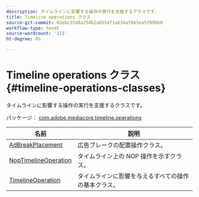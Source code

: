 ```yaml
---
description: タイムラインに影響する操作の実行を支援するクラスです。
title: Timeline operations クラス
source-git-commit: 02ebc3548a254b2a6554f1ab34afbb3ea5f09bb8
workflow-type: tm+mt
source-wordcount: '111'
ht-degree: 0%

---
```


# Timeline operations クラス{#timeline-operations-classes}

タイムラインに影響する操作の実行を支援するクラスです。

パッケージ： [com.adobe.mediacore.timeline.operations](https://help.adobe.com/en_US/primetime/api/psdk/asdoc-dhls_1.4/com/adobe/mediacore/timeline/operations/package-detail.html)

| 名前 | 説明 |
|---|---|
| [AdBreakPlacement](https://help.adobe.com/en_US/primetime/api/psdk/asdoc-dhls_1.4/com/adobe/mediacore/timeline/operations/AdBreakPlacement.html) | 広告ブレークの配置操作クラス。 |
| [NopTimelineOperation](https://help.adobe.com/en_US/primetime/api/psdk/asdoc-dhls_1.4/com/adobe/mediacore/timeline/operations/NopTimelineOperation.html) | タイムライン上の NOP 操作を示すクラス。 |
| [TimelineOperation](https://help.adobe.com/en_US/primetime/api/psdk/asdoc-dhls_1.4/com/adobe/mediacore/timeline/operations/TimelineOperation.html) | タイムラインに影響を与えるすべての操作の基本クラス。 |
